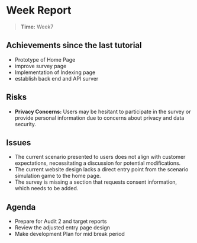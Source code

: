 # Week Report

> **Time:** Week7

## Achievements since the last tutorial
- Prototype of Home Page
- improve survey page
- Implementation of Indexing page
- establish back end and API surver

## Risks
- **Privacy Concerns:** Users may be hesitant to participate in the survey or provide personal information due to concerns about privacy and data security.

## Issues
- The current scenario presented to users does not align with customer expectations, necessitating a discussion for potential modifications.
- The current website design lacks a direct entry point from the scenario simulation game to the home page.
- The survey is missing a section that requests consent information, which needs to be added.

## Agenda
- Prepare for Audit 2 and target reports
- Review the adjusted entry page design
- Make development Plan for mid break period
